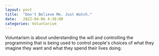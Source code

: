 ```yaml
---
layout: post
title:  "Don't Believe Me. Just Watch."
date:   2022-04-06 4:30:00
categories: Voluntarism
---
```


Voluntarism is about understanding the will and controlling the programming that is being used to control people's choices of what they imagine they want and what they spend their lives doing.